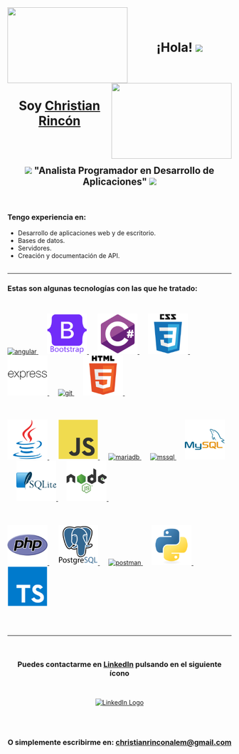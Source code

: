 <div>
  <img src="https://media4.giphy.com/media/v1.Y2lkPTc5MGI3NjExYW9kb2h6MTA5d3ljeTUyZWt4ZmVveTI4cDh1Njh5cm04aHU3NW91dyZlcD12MV9pbnRlcm5hbF9naWZfYnlfaWQmY3Q9Zw/NHvv0Bo3oGq1eTBDd1/giphy.webp" height="170px" width="270px" align="left"> 
  <img src="https://media4.giphy.com/media/v1.Y2lkPTc5MGI3NjExYW9kb2h6MTA5d3ljeTUyZWt4ZmVveTI4cDh1Njh5cm04aHU3NW91dyZlcD12MV9pbnRlcm5hbF9naWZfYnlfaWQmY3Q9Zw/NHvv0Bo3oGq1eTBDd1/giphy.webp" height="170px" width="270px" align="right"><br><br>

  <h1 align="center">
    ¡Hola! <img src="https://media.giphy.com/media/w1OBpBd7kJqHrJnJ13/giphy.gif" width="60px"> <br><br><br>
    Soy <a href="https://www.linkedin.com/in/christian-math%C3%ADas-rinc%C3%B3n-037a90297/" target="_blank" title="Visitar LinkedIn de Christian Rincón">Christian Rincón</a>
  </h1>
</div>

<br><br> 

<h2 align="center"><img src="https://media.giphy.com/media/UVG0BN8TOMKkPOJS6e/giphy.gif" width="40px"> 
  "Analista Programador en Desarrollo de Aplicaciones" 
  <img src="https://media.giphy.com/media/UVG0BN8TOMKkPOJS6e/giphy.gif" width="40px">
</h2>

<br>


<h3 align="left">Tengo experiencia en:</h3>

- Desarrollo de aplicaciones web y de escritorio.
- Bases de datos.
- Servidores.
- Creación y documentación de API.<br><br>

<hr>

<h3 align="left">
  Estas son algunas tecnologías con las que he tratado:
</h3>

<br>

<p align="left"> 
  <a href="https://angular.io" target="_blank" rel="noreferrer"> 
    <img src="https://angular.io/assets/images/logos/angular/angular.svg" alt="angular" width="90" height="90"/> 
  </a> &nbsp;&nbsp;&nbsp;&nbsp;
  <a href="https://getbootstrap.com" target="_blank" rel="noreferrer"> 
    <img src="https://raw.githubusercontent.com/devicons/devicon/master/icons/bootstrap/bootstrap-plain-wordmark.svg" alt="bootstrap" width="90" height="90"/> 
  </a> &nbsp;&nbsp;&nbsp;&nbsp;
  <a href="https://www.w3schools.com/cs/" target="_blank" rel="noreferrer"> 
    <img src="https://raw.githubusercontent.com/devicons/devicon/master/icons/csharp/csharp-original.svg" alt="csharp" width="90" height="90"/> 
  </a> &nbsp;&nbsp;&nbsp;&nbsp;
  <a href="https://www.w3schools.com/css/" target="_blank" rel="noreferrer"> 
    <img src="https://raw.githubusercontent.com/devicons/devicon/master/icons/css3/css3-original-wordmark.svg" alt="css3" width="90" height="90"/> 
  </a> &nbsp;&nbsp;&nbsp;&nbsp;
  <a href="https://expressjs.com" target="_blank" rel="noreferrer"> 
    <img src="https://raw.githubusercontent.com/devicons/devicon/master/icons/express/express-original-wordmark.svg" alt="express" width="90" height="90"/> 
  </a> &nbsp;&nbsp;&nbsp;&nbsp;
  <a href="https://git-scm.com/" target="_blank" rel="noreferrer"> 
    <img src="https://www.vectorlogo.zone/logos/git-scm/git-scm-icon.svg" alt="git" width="90" height="90"/> 
  </a> &nbsp;&nbsp;&nbsp;&nbsp;
  <a href="https://www.w3.org/html/" target="_blank" rel="noreferrer"> 
    <img src="https://raw.githubusercontent.com/devicons/devicon/master/icons/html5/html5-original-wordmark.svg" alt="html5" width="90" height="90"/> 
  </a> &nbsp;&nbsp;&nbsp;&nbsp; <br><br><br><br>
  <a href="https://www.java.com" target="_blank" rel="noreferrer"> 
    <img src="https://raw.githubusercontent.com/devicons/devicon/master/icons/java/java-original.svg" alt="java" width="90" height="90"/> 
  </a> &nbsp;&nbsp;&nbsp;&nbsp; 
  <a href="https://developer.mozilla.org/en-US/docs/Web/JavaScript" target="_blank" rel="noreferrer"> 
    <img src="https://raw.githubusercontent.com/devicons/devicon/master/icons/javascript/javascript-original.svg" alt="javascript" width="90" height="90"/> 
  </a> &nbsp;&nbsp;&nbsp;&nbsp;
  <a href="https://mariadb.org/" target="_blank" rel="noreferrer"> 
    <img src="https://www.vectorlogo.zone/logos/mariadb/mariadb-icon.svg" alt="mariadb" width="90" height="90"/> 
  </a>&nbsp;&nbsp;&nbsp;&nbsp;
  <a href="https://www.microsoft.com/en-us/sql-server" target="_blank" rel="noreferrer"> 
    <img src="https://www.svgrepo.com/show/303229/microsoft-sql-server-logo.svg" alt="mssql" width="90" height="90"/> 
  </a> &nbsp;&nbsp;&nbsp;&nbsp;
  <a href="https://www.mysql.com/" target="_blank" rel="noreferrer"> 
    <img src="https://raw.githubusercontent.com/devicons/devicon/master/icons/mysql/mysql-original-wordmark.svg" alt="mysql" width="90" height="90"/> 
  </a> &nbsp;&nbsp;&nbsp;&nbsp;
  <a href="https://www.sqlite.org/" target="_blank" rel="noreferrer"> 
    <img src="https://raw.githubusercontent.com/devicons/devicon/master/icons/sqlite/sqlite-original-wordmark.svg" alt="sqlite" width="90" height="90"/> 
  </a> &nbsp;&nbsp;&nbsp;&nbsp;
  <a href="https://nodejs.org" target="_blank" rel="noreferrer"> 
    <img src="https://raw.githubusercontent.com/devicons/devicon/master/icons/nodejs/nodejs-original-wordmark.svg" alt="nodejs" width="90" height="90"/> 
  </a> &nbsp;&nbsp;&nbsp;&nbsp;  <br><br><br><br>
  <a href="https://www.php.net" target="_blank" rel="noreferrer"> 
    <img src="https://raw.githubusercontent.com/devicons/devicon/master/icons/php/php-original.svg" alt="php" width="90" height="90"/> 
  </a> &nbsp;&nbsp;&nbsp;&nbsp;
  <a href="https://www.postgresql.org" target="_blank" rel="noreferrer"> 
    <img src="https://raw.githubusercontent.com/devicons/devicon/master/icons/postgresql/postgresql-original-wordmark.svg" alt="postgresql" width="90" height="90"/> 
  </a> &nbsp;&nbsp;&nbsp;&nbsp;
  <a href="https://postman.com" target="_blank" rel="noreferrer"> 
    <img src="https://www.vectorlogo.zone/logos/getpostman/getpostman-icon.svg" alt="postman" width="90" height="90"/> 
  </a> &nbsp;&nbsp;&nbsp;&nbsp;
  <a href="https://www.python.org" target="_blank" rel="noreferrer"> 
    <img src="https://raw.githubusercontent.com/devicons/devicon/master/icons/python/python-original.svg" alt="python" width="90" height="90"/> 
  </a> &nbsp;&nbsp;&nbsp;&nbsp;
  <a href="https://www.typescriptlang.org/" target="_blank" rel="noreferrer"> 
    <img src="https://raw.githubusercontent.com/devicons/devicon/master/icons/typescript/typescript-original.svg" alt="typescript" width="90" height="90"/> 
  </a> 
</p><br><br>

<hr><br>

<h3 align="center"> Puedes contactarme en <a href="https://www.linkedin.com/in/christian-math%C3%ADas-rinc%C3%B3n-037a90297/"> LinkedIn</a> pulsando en el siguiente ícono</h3><br>

<p align="center">
  <a href="https://www.linkedin.com/in/christian-math%C3%ADas-rinc%C3%B3n-037a90297/" target="_blank" title="Visitar LinkedIn de Christian Rincón">
    <img src="https://raw.githubusercontent.com/rahuldkjain/github-profile-readme-generator/master/src/images/icons/Social/linked-in-alt.svg"         
     alt="LinkedIn Logo" height="70" width="70" />
  </a>
</p>

<br><br>

<h3 align="center">O simplemente escribirme en: 
  <a href="mailto:christianrinconalem@gmail.com" title="Escribir mail a Christian Rincón" target="_blank"> 
    christianrinconalem@gmail.com 
  </a> 
</h3>
